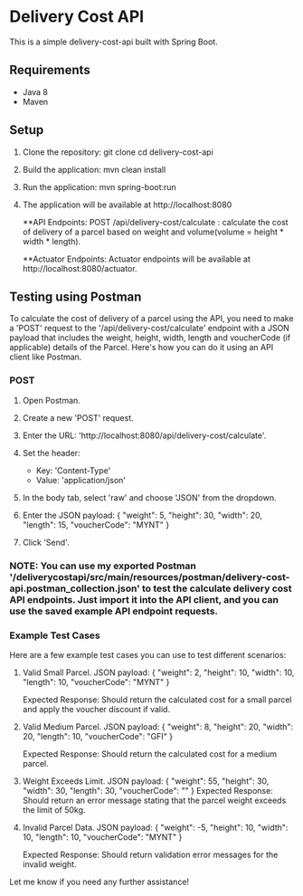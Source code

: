 # Delivery Cost API

This is a simple delivery-cost-api built with Spring Boot.

## Requirements
- Java 8
- Maven

## Setup
1. Clone the repository:
    git clone <repository-url>
    cd delivery-cost-api

2. Build the application:
	mvn clean install

3. Run the application:
	mvn spring-boot:run

4. The application will be available at http://localhost:8080

	**API Endpoints:
	POST /api/delivery-cost/calculate : calculate the cost of delivery of a parcel based on weight and volume(volume = height * width * length).
	
	**Actuator Endpoints:
	Actuator endpoints will be available at http://localhost:8080/actuator.


## Testing using Postman

To calculate the cost of delivery of a parcel using the API, you need to make a 'POST' request to the '/api/delivery-cost/calculate' endpoint with a JSON payload that includes the weight, height, width, length and voucherCode (if applicable) details of the Parcel. Here's how you can do it using an API client like Postman.

### POST
1. Open Postman.
2. Create a new 'POST' request.
3. Enter the URL: 'http://localhost:8080/api/delivery-cost/calculate'.
4. Set the header:
   - Key: 'Content-Type'
   - Value: 'application/json'
5. In the body tab, select 'raw' and choose 'JSON' from the dropdown.
6. Enter the JSON payload:
     {
       "weight": 5,
       "height": 30,
       "width": 20,
       "length": 15,
       "voucherCode": "MYNT"
     }

7. Click 'Send'.

### NOTE: You can use my exported Postman '/deliverycostapi/src/main/resources/postman/delivery-cost-api.postman_collection.json' to test the calculate delivery cost API endpoints. Just import it into the API client, and you can use the saved example API endpoint requests.

### Example Test Cases
Here are a few example test cases you can use to test different scenarios:

1. Valid Small Parcel.
    JSON payload:
   {
     "weight": 2,
     "height": 10,
     "width": 10,
     "length": 10,
     "voucherCode": "MYNT"
   }

   Expected Response: Should return the calculated cost for a small parcel and apply the voucher discount if valid.

2. Valid Medium Parcel.
    JSON payload:
   {
     "weight": 8,
     "height": 20,
     "width": 20,
     "length": 10,
     "voucherCode": "GFI"
   }

   Expected Response: Should return the calculated cost for a medium parcel.

3. Weight Exceeds Limit.
    JSON payload:
   {
     "weight": 55,
     "height": 30,
     "width": 30,
     "length": 30,
     "voucherCode": ""
   }
   Expected Response: Should return an error message stating that the parcel weight exceeds the limit of 50kg.

4. Invalid Parcel Data.
    JSON payload:
   {
     "weight": -5,
     "height": 10,
     "width": 10,
     "length": 10,
     "voucherCode": "MYNT"
   }

   Expected Response: Should return validation error messages for the invalid weight.

Let me know if you need any further assistance!